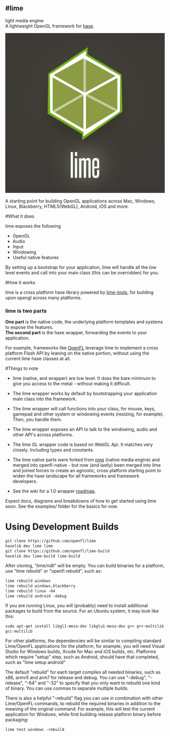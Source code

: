 #lime 
---
light media engine   
A lightweight OpenGL framework for [haxe](http://haxe.org).

![lime](lime.png)


A starting point for building OpenGL applications across Mac, Windows, Linux, Blackberry, HTML5(WebGL), Android, iOS and more.

#What it does
	
lime exposes the following

- OpenGL
- Audio
- Input
- Windowing
- Useful native features

By setting up a bootstrap for your application, lime will handle all the low level events and call into your main class (this can be overridden) for you. 

#How it works

lime is a cross platform haxe library powered by [lime-tools](http://github.com/openfl/lime-tools), for building upon opengl across many platforms. 

### lime is two parts
**One part** is the native code, the underlying platform templates and systems to expose the features.    
**The second part** is the haxe wrapper, forwarding the events to your application.

For example, frameworks like [OpenFL](http://github.com/openfl) leverage lime to implement a cross platform Flash API by leaning on the native portion, without using the current lime haxe classes at all.

#Things to note

- lime (native, and wrapper) are low level. It does the bare minimum to give you access to the metal - without making it difficult.
- The lime wrapper works by default by bootstrapping your application main class into the framework. 
- The lime wrapper will call functions into your class, for mouse, keys, gamepad and other system or windowing events (resizing, for example). Then, you handle them.
- The lime wrapper exposes an API to talk to the windowing, audio and other API's across platforms.

- The lime GL wrapper code is based on WebGL Api. It matches very closely. Including types and constants.
- The lime native parts were forked from [nme](http://github.com/haxenme/nme) (native media engine) and merged into  openfl-native - but now (and lastly) been merged into lime and joined forces to create an agnostic, cross platform starting point to widen the haxe landscape for all frameworks and framework developers.
- See the wiki for a 1.0 wrapper [roadmap](https://github.com/openfl/lime/wiki/lime-wrapper-1.0-Roadmap). 

Expect docs, diagrams and breakdowns of how to get started using lime soon. See the examples/ folder for the basics for now.

# Using Development Builds

    git clone https://github.com/openfl/lime
    haxelib dev lime lime
    git clone https://github.com/openfl/lime-build
    haxelib dev lime-build lime-build

After cloning, "lime/ndll" will be empty. You can build binaries for a platform, use "lime rebuild" or "openfl rebuild", such as:

    lime rebuild windows
    lime rebuild windows,blackberry
    lime rebuild linux -64
    lime rebuild android -debug

If you are running Linux, you will (probably) need to install additional packages to build from the source. For an Ubuntu system, it may look like this:

    sudo apt-get install libgl1-mesa-dev libglu1-mesa-dev g++ g++-multilib gcc-multilib
    
For other platforms, the dependencies will be similar to compiling standard Lime/OpenFL applications for the platform, for example, you will need Visual Studio for Windows builds, Xcode for Mac and iOS builds, etc. Platforms which require "setup" step, such as Android, should have that completed, such as "lime setup android"

The default "rebuild" for each target compiles all needed binaries, such as x86, armv5 and arm7 for release and debug. You can use "-debug", "-release", "-64" and "-32" to specify that you only want to rebuild one kind of binary. You can use commas to separate multiple builds.

There is also a helpful "-rebuild" flag you can use in combination with other Lime/OpenFL commands, to rebuild the required binaries in addition to the meaning of the original command. For example, this will test the current application for Windows, while first building release platform binary before packaging:

    lime test windows -rebuild
